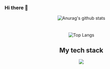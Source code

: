 ### Hi there 👋

<!--
**yooveloper/yooveloper** is a ✨ _special_ ✨ repository because its `README.md` (this file) appears on your GitHub profile.

Here are some ideas to get you started:

- 🔭 I’m currently working on ...
- 🌱 I’m currently learning ...
- 👯 I’m looking to collaborate on ...
- 🤔 I’m looking for help with ...
- 💬 Ask me about ...
- 📫 How to reach me: ...
- 😄 Pronouns: ...
- ⚡ Fun fact: ...
-->

<div align="center">

  ![Anurag's github stats](https://github-readme-stats.vercel.app/api?username=yooveloper&count_private=true&show_icons=true&theme=react)
  #
  ![Top Langs](https://github-readme-stats.vercel.app/api/top-langs/?username=yooveloper&count-private=true&layout=compact&theme=react)
  <br />
  <h2> My tech stack </h2>
  <img src="https://img.shields.io/badge/Javascript-F7DF1E?style=for-the-badge&logo=Javascript&logoColor=black">
  
</div>
